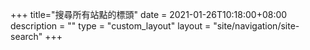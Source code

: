 +++
title="搜尋所有站點的標頭"
date = 2021-01-26T10:18:00+08:00
description = ""
type = "custom_layout"
layout = "site/navigation/site-search"
+++
